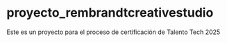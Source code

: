 # proyecto_rembrandtcreativestudio
Este es un proyecto para el proceso de certificación de Talento Tech 2025
